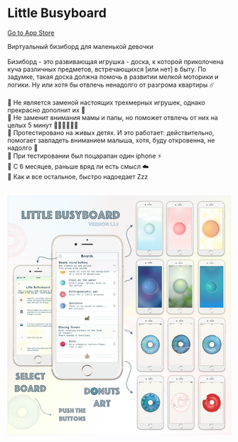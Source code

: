 # Little Busyboard

[Go to App Store](https://itunes.apple.com/ru/app/little-busyboard/id1451616428?mt=8)

Виртуальный бизиборд для маленькой девочки\
\
Бизиборд - это развивающая игрушка - доска, к которой приколочена куча различных предметов, встречающихся [или нет] в быту. По задумке, такая доска должна помочь в развитии мелкой моторики и логики. Ну или хотя бы отвлечь ненадолго от разгрома квартиры ☄️ \
\
🖤 Не является заменой настоящих трехмерных игрушек, однако прекрасно дополнит их 🧸 \
🖤 Не заменит внимания мамы и папы, но поможет отвлечь от них на целых 5 минут 👩🏻‍💻👨🏼‍💻 \
🖤 Протестировано на живых детях. И это работает: действительно, помогает завладеть вниманием малыша, хотя, буду откровенна, не надолго 🌈 \
🖤 При тестировании был поцарапан один iphone ⚡️ \
🖤 С 6 месяцев, раньше вряд ли есть смысл ☁️ \
🖤 Как и все остальное, быстро надоедает Zzz \
\
\
![Иллюстрация к проекту](https://github.com/VikRudkovskaya/LittleBusyboard/blob/master/Screenshots%20%26%20Art/LBB-Artwork.png)



